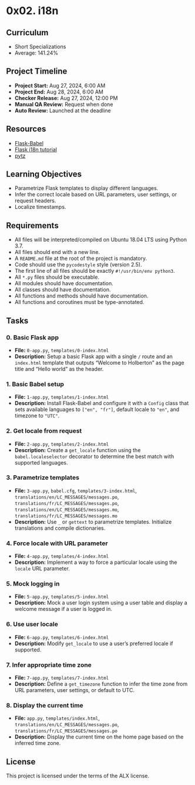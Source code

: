 # 0x02. i18n

## Curriculum
- Short Specializations
- Average: 141.24%

## Project Timeline
- **Project Start:** Aug 27, 2024, 6:00 AM
- **Project End:** Aug 28, 2024, 6:00 AM
- **Checker Release:** Aug 27, 2024, 12:00 PM
- **Manual QA Review:** Request when done
- **Auto Review:** Launched at the deadline

## Resources
- [Flask-Babel](https://pythonhosted.org/Flask-Babel/)
- [Flask i18n tutorial](https://blog.miguelgrinberg.com/post/the-flask-mega-tutorial-part-xiii-i18n-and-l10n)
- [pytz](https://pythonhosted.org/pytz/)

## Learning Objectives
- Parametrize Flask templates to display different languages.
- Infer the correct locale based on URL parameters, user settings, or request headers.
- Localize timestamps.

## Requirements
- All files will be interpreted/compiled on Ubuntu 18.04 LTS using Python 3.7.
- All files should end with a new line.
- A `README.md` file at the root of the project is mandatory.
- Code should use the `pycodestyle` style (version 2.5).
- The first line of all files should be exactly `#!/usr/bin/env python3`.
- All `*.py` files should be executable.
- All modules should have documentation.
- All classes should have documentation.
- All functions and methods should have documentation.
- All functions and coroutines must be type-annotated.

## Tasks

### 0. Basic Flask app
- **File:** `0-app.py`, `templates/0-index.html`
- **Description:** Setup a basic Flask app with a single `/` route and an `index.html` template that outputs “Welcome to Holberton” as the page title and “Hello world” as the header.

### 1. Basic Babel setup
- **File:** `1-app.py`, `templates/1-index.html`
- **Description:** Install Flask-Babel and configure it with a `Config` class that sets available languages to `["en", "fr"]`, default locale to `"en"`, and timezone to `"UTC"`.

### 2. Get locale from request
- **File:** `2-app.py`, `templates/2-index.html`
- **Description:** Create a `get_locale` function using the `babel.localeselector` decorator to determine the best match with supported languages.

### 3. Parametrize templates
- **File:** `3-app.py`, `babel.cfg`, `templates/3-index.html`, `translations/en/LC_MESSAGES/messages.po`, `translations/fr/LC_MESSAGES/messages.po`, `translations/en/LC_MESSAGES/messages.mo`, `translations/fr/LC_MESSAGES/messages.mo`
- **Description:** Use `_` or `gettext` to parametrize templates. Initialize translations and compile dictionaries.

### 4. Force locale with URL parameter
- **File:** `4-app.py`, `templates/4-index.html`
- **Description:** Implement a way to force a particular locale using the `locale` URL parameter.

### 5. Mock logging in
- **File:** `5-app.py`, `templates/5-index.html`
- **Description:** Mock a user login system using a user table and display a welcome message if a user is logged in.

### 6. Use user locale
- **File:** `6-app.py`, `templates/6-index.html`
- **Description:** Modify `get_locale` to use a user’s preferred locale if supported.

### 7. Infer appropriate time zone
- **File:** `7-app.py`, `templates/7-index.html`
- **Description:** Define a `get_timezone` function to infer the time zone from URL parameters, user settings, or default to UTC.

### 8. Display the current time
- **File:** `app.py`, `templates/index.html`, `translations/en/LC_MESSAGES/messages.po`, `translations/fr/LC_MESSAGES/messages.po`
- **Description:** Display the current time on the home page based on the inferred time zone.

## License
This project is licensed under the terms of the ALX license.
